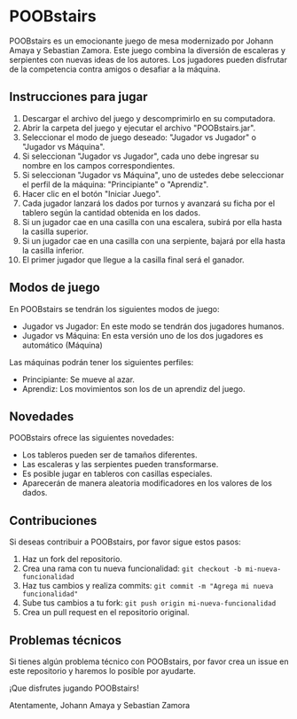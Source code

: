 # POOBstairs

POOBstairs es un emocionante juego de mesa modernizado por Johann Amaya y Sebastian Zamora. Este juego combina la diversión de escaleras y serpientes con nuevas ideas de los autores. Los jugadores pueden disfrutar de la competencia contra amigos o desafiar a la máquina.

## Instrucciones para jugar

1. Descargar el archivo del juego y descomprimirlo en su computadora.
2. Abrir la carpeta del juego y ejecutar el archivo "POOBstairs.jar".
3. Seleccionar el modo de juego deseado: "Jugador vs Jugador" o "Jugador vs Máquina".
4. Si seleccionan "Jugador vs Jugador", cada uno debe ingresar su nombre en los campos correspondientes.
5. Si seleccionan "Jugador vs Máquina", uno de ustedes debe seleccionar el perfil de la máquina: "Principiante" o "Aprendiz".
6. Hacer clic en el botón "Iniciar Juego".
7. Cada jugador lanzará los dados por turnos y avanzará su ficha por el tablero según la cantidad obtenida en los dados.
8. Si un jugador cae en una casilla con una escalera, subirá por ella hasta la casilla superior.
9. Si un jugador cae en una casilla con una serpiente, bajará por ella hasta la casilla inferior.
10. El primer jugador que llegue a la casilla final será el ganador.

## Modos de juego

En POOBstairs se tendrán los siguientes modos de juego:

- Jugador vs Jugador: En este modo se tendrán dos jugadores humanos.
- Jugador vs Máquina: En esta versión uno de los dos jugadores es automático (Máquina)

Las máquinas podrán tener los siguientes perfiles:

- Principiante: Se mueve al azar.
- Aprendiz: Los movimientos son los de un aprendiz del juego.

## Novedades

POOBstairs ofrece las siguientes novedades:

- Los tableros pueden ser de tamaños diferentes.
- Las escaleras y las serpientes pueden transformarse.
- Es posible jugar en tableros con casillas especiales.
- Aparecerán de manera aleatoria modificadores en los valores de los dados.

## Contribuciones

Si deseas contribuir a POOBstairs, por favor sigue estos pasos:

1. Haz un fork del repositorio.
2. Crea una rama con tu nueva funcionalidad: `git checkout -b mi-nueva-funcionalidad`
3. Haz tus cambios y realiza commits: `git commit -m "Agrega mi nueva funcionalidad"`
4. Sube tus cambios a tu fork: `git push origin mi-nueva-funcionalidad`
5. Crea un pull request en el repositorio original.

## Problemas técnicos

Si tienes algún problema técnico con POOBstairs, por favor crea un issue en este repositorio y haremos lo posible por ayudarte.

¡Que disfrutes jugando POOBstairs!

Atentamente,
Johann Amaya y Sebastian Zamora
